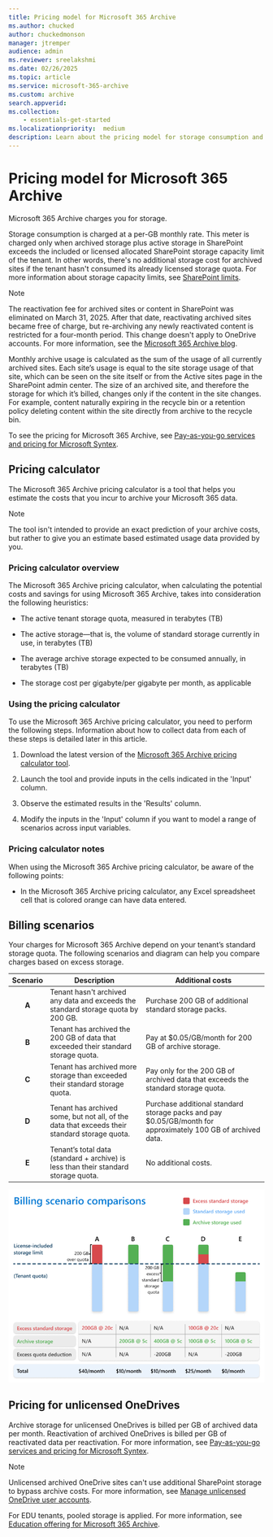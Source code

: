 ```yaml
---
title: Pricing model for Microsoft 365 Archive
ms.author: chucked
author: chuckedmonson
manager: jtremper
audience: admin
ms.reviewer: sreelakshmi
ms.date: 02/26/2025
ms.topic: article
ms.service: microsoft-365-archive
ms.custom: archive
search.appverid:
ms.collection:
    - essentials-get-started
ms.localizationpriority:  medium
description: Learn about the pricing model for storage consumption and site reactivation in Microsoft 365 Archive.
---
```


# Pricing model for Microsoft 365 Archive

Microsoft 365 Archive charges you for storage.

Storage consumption is charged at a per-GB monthly rate. This meter is charged only when archived storage plus active storage in SharePoint exceeds the included or licensed allocated SharePoint storage capacity limit of the tenant. In other words, there's no additional storage cost for archived sites if the tenant hasn't consumed its already licensed storage quota. For more information about storage capacity limits, see [SharePoint limits](/office365/servicedescriptions/sharepoint-online-service-description/sharepoint-online-limits).

> [!NOTE]
> The reactivation fee for archived sites or content in SharePoint was eliminated on March 31, 2025. After that date, reactivating archived sites became free of charge, but re-archiving any newly reactivated content is restricted for a four-month period. This change doesn't apply to OneDrive accounts. For more information, see the [Microsoft 365 Archive blog](https://techcommunity.microsoft.com/blog/microsoft_365_archive_blog/microsoft-365-archive-eliminates-reactivation-fees-by-march-31-2025/4383215).

Monthly archive usage is calculated as the sum of the usage of all currently archived sites. Each site’s usage is equal to the site storage usage of that site, which can be seen on the site itself or from the Active sites page in the SharePoint admin center. The size of an archived site, and therefore the storage for which it’s billed, changes only if the content in the site changes. For example, content naturally expiring in the recycle bin or a retention policy deleting content within the site directly from archive to the recycle bin.

To see the pricing for Microsoft 365 Archive, see [Pay-as-you-go services and pricing for Microsoft Syntex](/microsoft-365/syntex/syntex-pay-as-you-go-services#storage-services).

## Pricing calculator

The Microsoft 365 Archive pricing calculator is a tool that helps you estimate the costs that you incur to archive your Microsoft 365 data.

> [!NOTE]
> The tool isn't intended to provide an exact prediction of your archive costs, but rather to give you an estimate based estimated usage data provided by you.

### Pricing calculator overview

The Microsoft 365 Archive pricing calculator, when calculating the potential costs and savings for using Microsoft 365 Archive, takes into consideration the following heuristics:

- The active tenant storage quota, measured in terabytes (TB)

- The active storage—that is, the volume of standard storage currently in use, in terabytes (TB)

- The average archive storage expected to be consumed annually, in terabytes (TB)

- The storage cost per gigabyte/per gigabyte per month, as applicable

### Using the pricing calculator

To use the Microsoft 365 Archive pricing calculator, you need to perform the following steps. Information about how to collect data from each of these steps is detailed later in this article.

<!---
Update needed:
 The pricing calculator still includes reactivation fees.
--->

1. Download the latest version of the [Microsoft 365 Archive pricing calculator tool](https://aka.ms/Microsoft365ArchiveCostCalculator).

2. Launch the tool and provide inputs in the cells indicated in the 'Input' column.

3. Observe the estimated results in the 'Results' column.

4. Modify the inputs in the 'Input' column if you want to model a range of scenarios across input variables.

### Pricing calculator notes

When using the Microsoft 365 Archive pricing calculator, be aware of the following points:

- In the Microsoft 365 Archive pricing calculator, any Excel spreadsheet cell that is colored orange can have data entered.

## Billing scenarios

Your charges for Microsoft 365 Archive depend on your tenant’s standard storage quota. The following scenarios and diagram can help you compare charges based on excess storage.

|Scenario  |Description  |Additional costs  |
|:---------:|---------|---------|
|**A**     |Tenant hasn't archived any data and exceeds the standard storage quota by 200 GB.         |Purchase 200 GB of additional standard storage packs.         |
|**B**     |Tenant has archived the 200 GB of data that exceeded their standard storage quota.         |Pay at $0.05/GB/month for 200 GB of archive storage.         |
|**C**     |Tenant has archived more storage than exceeded their standard storage quota.         |Pay only for the 200 GB of archived data that exceeds the standard storage quota.         |
|**D**     |Tenant has archived some, but not all, of the data that exceeds their standard storage quota.         |Purchase additional standard storage packs and pay $0.05/GB/month for approximately 100 GB of archived data.         |
|**E**     |Tenant’s total data (standard + archive) is less than their standard storage quota.         |No additional costs.         |

![Diagram showing comparisons for five archive billing scenarios.](../media/m365-archive/archive-billing-scenarios-diagram2.png)

## Pricing for unlicensed OneDrives

 Archive storage for unlicensed OneDrives is billed per GB of archived data per month. Reactivation of archived OneDrives is billed per GB of reactivated data per reactivation. For more information, see [Pay-as-you-go services and pricing for Microsoft Syntex](/microsoft-365/syntex/syntex-pay-as-you-go-services#storage-services).

 > [!NOTE]
> Unlicensed archived OneDrive sites can't use additional SharePoint storage to bypass archive costs. For more information, see [Manage unlicensed OneDrive user accounts](/SharePoint/unlicensed-onedrive-accounts#frequently-asked-questions).

 For EDU tenants, pooled storage is applied. For more information, see [Education offering for Microsoft 365 Archive](./archive-education-offering.md).
